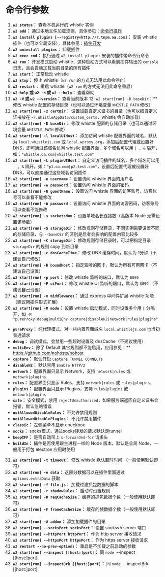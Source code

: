 # 命令行参数

1. **`w2 status`：** 查看本机运行的 whistle 实例
2. **`w2 add`：** 通过本地文件加载规则，具体参见：[命令行操作](cli.html)
3. **`w2 install plugins [--registry=http://r.tnpm.oa.com]`：** 安装 whistle 插件（也可以全局安装），具体参见：[插件开发](plugins.html)
4. **`w2 uninstall plugins`：** 卸载插件
5. **`w2 exec cmd`：**  执行通过 `w2 install plugins` 安装的插件带命令行命令
6. **`w2 run`：** 开发模式启动 whistle，这种启动方式可以看到插件输出的 `console` 日志，且会自动加载当前目录的所有插件
7. **`w2 start`：** 正常启动 whistle
8. **`w2 stop`：** 停止 whistle（`w2 run` 的方式无法用此命令停止）
9. **`w2 restart`：** 重启 whistle（`w2 run` 的方式无法用此命令重启）
10. **`w2 help` 或 `w2 -h` 或 `w2 --help`：** 查看帮助
11. **`w2 -V` 或 `w2 --version`：** 查看当前版本
12: `w2 start[run] -D baseDir`：** 修改 whistle 配置的存储目录（也可以通过环境变量 `WHISTLE_PATH` 修改）
13. **`w2 start[run] -z certDir`：** 设置加载自定义证书的目录（也可以把自定义证书放在 `~/.WhistleAppData/custom_certs`，whistle 会自动加载）
14. **`w2 start[run] -D baseDir`：** 修改 whistle 配置的存储目录（也可以通过环境变量 `WHISTLE_PATH` 修改）
15. **`w2 start[run] -l localUIHost`：** 添加访问 whistle 配置界面的域名，默认为 `local.whistlejs.com` 或 `local.wproxy.org`，添加后配置代理或设置好DNS，即可通过该域名访问 whistle 配置界面，多个域名可以用 `| , &` 隔开，如：`"whistle.oa.com|whistle.test.com"`
16. **`w2 start[run] -L pluginUIHost`：** 自定义访问插件的域名，多个域名可以用 `| , &` 隔开，如：`"p1.oa.com|p2.test.com"`，设置后配置代理或设置好DNS，可以直接通过这些域名访问插件
17. **`w2 start[run] -n username`：** 设置访问 whistle 界面的用户名
18. **`w2 start[run] -w password`：** 设置访问 whistle 界面的密码
19. **`w2 start[run] -N guestName`：** 设置访问 whistle 界面的访客账号，访客账号可以查看不能修改
20. **`w2 start[run] -W password`：** 设置访问 whistle 界面的访客密码，访客账号可以查看不能修改
21. **`w2 start[run] -s socketsNum`：** 设置单域名长连接数（高版本 Node 无需设置该参数）
22. **`w2 start[run] -S storageDir`：** 修改规则存储目录，不同实例需要设置不同的存储目录，与 `--baseDir` 的区别是后者会影响的配置内容比较多
23. **`w2 start[run] -C storageDir`：** 修改规则存储目录时，可以把指定目录 `storageDir` 的规则 copy 到新目录
25. **`w2 start[run] -c dnsCacheTime`：** 修改 DNS 缓存时间，默认为 1分钟（不建议自己修改）
26. **`w2 start[run] -H boundHost`：** 指定监听的网卡，默认为所有可用网卡（不建议自己设置）
27. **`w2 start[run] -p port`：** 修改 whistle 监听的端口，默认为 `8899`
28. **`w2 start[run] -P uiPort`：** 修改 whistle UI 监听的端口，默认为 `8899` （不建议自己设置）
29. **`w2 start[run] -m middlewares`：** 通过 express 中间件扩展 whistle 功能（建议用插件形式扩展）
30. **`w2 start[run] -M mode`：** 设置 whistle 启动模式，同时设置多个用 `|` 分隔开，如 `-M "pureProxy|debug|multiEnv|capture|disableH2|network|rules|plugins"`
  - **`pureProxy`：** 纯代理模式，对一些内置界面域名 `local.whistlejs.com` 也当初普通请求
  - **`debug`：** 调试模式，会禁用一些超时设置及 dnsCache（不建议使用）
  - **`multiEnv`：** 除了 Default 其它规则都不能启用，应用参见：** https://github.com/nohosts/nohost
  - **`capture`：** 默认开启 `Capture TUNNEL CONNECTs`
  - **`disableH2`：** 默认禁用 `Enable HTTP/2`
  - **`network`：** 配置界面只显示 Network，支持 `network|rules` 或 `netowrk|plugins`
  - **`rules`：**  配置界面只显示 Rules，支持 `network|rules` 或 `rules|plugins`，
  - **`plugins`：** 配置界面只显示 Plugins，支持 `rules|plugins` 或 `netowrk|plugins`
  - **`safe`：** 安全模式，禁用 `rejectUnauthorized`，如果服务端返回自定义证书会报错，默认忽略错误
  - **`notAllowedDisableRules`：** 不允许禁用规则
  - **`notAllowedDisablePlugins`：** 不允许禁用插件
  - **`classic`：** 左侧菜单不显示 checkbox
  - **`socks`：**  socks模式，通过socks转发的请求默认走tunnel
  - **`keepXFF`：** 是否自动带上 `x-forwarded-for` 请求头
  - **`buildIn`：** 插件是否使用跟主进程一样的 Node 版本，默认是全局 Node，一般用于打包 electron 应用时使用
31. **`w2 start[run] -t timeout`：** 修改 whistle 默认超时时间 （一般使用默认即可）
32. **`w2 start[run] -e data`：** 这部分数据可以在插件里面通过 `options.extraData` 获取
33. **`w2 start[run] -f file.js`：** 加载过滤抓包数据的脚本
34. **`w2 start[run] -r shadowRules`：** 启动时设置规则
35. **`w2 start[run] -R reqCacheSize`：** 缓存的抓包数据个数（一般使用默认即可）
36. **`w2 start[run] -F frameCacheSize`：** 缓存的帧数据个数（一般使用默认即可）
37. **`w2 start[run] -A addon`：** 添加加载插件的目录
38. **`w2 start[run] --socksPort socksPort`：** 设置 socksv5 server 端口
38. **`w2 start[run] --httpPort httpPort`：** 作为 http server 接收请求
38. **`w2 start[run] --httpsPort httpsPort`：** 作为 https server 接收请求
38. **`w2 restart --no-prev-options`：** 重启是不加载之前启动的参数
38. **`w2 start[run] --inspect [[host:]port]`：** 同 `node `--inspect [[host:]port]
38. **`w2 start[run] --inspectBrk [[host:]port]`：** 同 `node `--inspectBrk [[host:]port]
